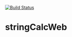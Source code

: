 [![Build Status](https://travis-ci.org/arnart08/stringCalcWeb.png)](https://travis-ci.org/arnart08/stringCalcWeb)
# stringCalcWeb

